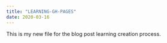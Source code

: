 ```yaml
---
title: "LEARNING-GH-PAGES"
date: 2020-03-16
---
```

This is my new file for the blog post learning creation process.
